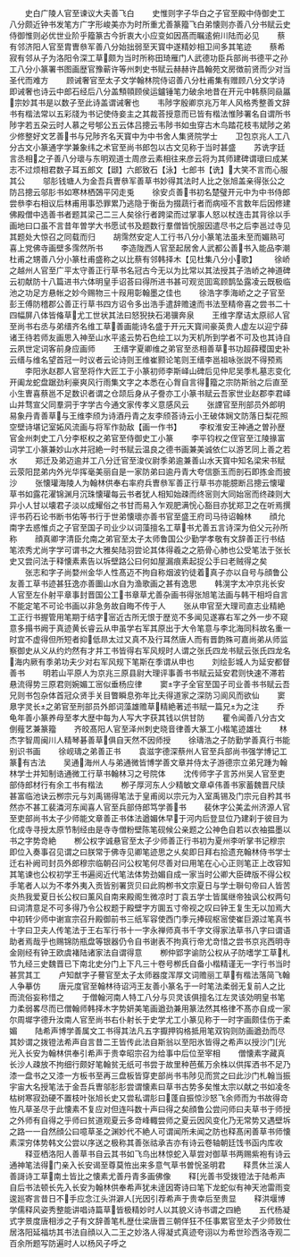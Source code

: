 <!-- { "loadSidebar": true } -->
　　史白广陵人官至谏议大夫善飞白
　　史惟则字子华白之子官至殿中侍御史工八分颇近钟书发笔方广字形峻美亦为时所重尤善篆籀飞白弟懐则亦善八分书赋云史侍御惟则必优世业阶乎籀篆古今折衷大小应变如因髙而瞩逺俯川陆而必见
　　蔡有邻济阳人官至胄曺叅军善八分始拙弱至天寳中遂精妙相卫间多其笔迹
　　蔡希寂有邻从子为洛阳令深工草颇为当时所称田琦雁门人武德功臣兵部尚书德平之孙工八分小篆署书图画歴官豫蕲许等州刺史书赋云赫赫许昌翰苑文房徴前贤而少对当圣代而难方
　　顾诫奢官至太子文学翰林院侍诏善八分杜甫集有赠顾八分文学诗即诫奢也诗云中郎石经后八分盖顦顇顾侯运鑪锤笔力破余地昔在开元中韩蔡同赑屭宗妙其书是以数子至此诗盖谓诫奢也
　　韦陟字殷卿京兆万年人风格秀整善文辞书有楷法常以五彩牋为书记使侍妾主之其裁荅授意而已皆有楷法惟陟署名自谓所书陟字若五朶云时人慕之号郇公五云体吕摠云韦陟书如虫穿古木鸟踏花枝韦斌陟之弟少修整好文艺善书与兄陟齐名天寳中为中书舍人集贤院学士
　　卫包京兆人工八分古文小篆通字学兼象纬之术官至尚书郎包以古文见称于当时甚盛
　　苏诜字廷言丞相之子善八分瓌与东明观道士周彦云素相往来彦云将为其师建碑谓瓌曰成某志不过烦相君数子耳五郎文【颋】六郎致石【泳】七郎书【诜】大笑不言而心服其公
　　邬肜钱塘人为金吾兵曺叅军善草书妙得其法时人比之张旭盖亲得张公之防吕摠云邬肜书如寒林栖鵶平冈走兎
　　徐安贞善书初名楚璧开元中为中书侍郎尝叅李右相议后林甫用事恐罪累乃逃隐于衡岳为掇蔬行者而病哑不言数年后因修建佛殿僧中选善书者题其梁己二三人矣徐行者跨梁而过掌事人怒以杖连击其背徐以手画地曰口虽不言昔年曽学大书愿试书及题数行羣僧皆恱服因遣尽书之后李邕过寺见其题处大惊召之同载而归
　　胡霈然安定人工行书八分小篆笔法虽未至而媚熟可喜上党佛寺画壁多霈然所书
　　李造陇西人官至起居舍人武都公善书入能品李潮杜甫之甥善八分小篆杜甫盛称之以比蔡有邻韩择木【见杜集八分小歌】
　　徐峤之越州人官至广平太守善正行草书名冠古今无以为比常以其法授其子浩峤之神道碑云初献防十八篇进书六体明皇手诏荅曰得所进书甚可观览囬鸾顾鹊坠露凌云既极临池之功足方悬帐之妙今赐物三十叚用彰翰墨之佳也
　　徐浩字季海峤之之子官至彭王傅防稽郡公善正行草书四方诏令多出浩手遣辞赡速而书法至精帝喜之尝书二十四幅屏八体皆偹草尤工世状其法曰怒猊抉石渇骥奔泉
　　王维字摩诘太原祁人官至尚书右丞与弟缙齐名维工草善画能诗名盛于开元天寳间豪英贵人虚左以迎宁薛诸王待若师友画思入神至山水平逺云势石色绘工以为天机所到学者不可及也其诗自云夙世定词客前身应画师
　　王缙字夏卿维之弟官至丞相善草书功超薛稷国史补云缙与维名望首冠一时议者云论诗则王维崔颢论笔则王缙李邕祖咏张説不得预焉
　　李阳氷赵郡人官至将作大匠工于小篆初师李斯峄山碑后见仲尼吴季札墓志变化开阖龙蛇盘踞劲利豪爽风行雨集文字之本悉在心胷自言得籀之宗防斯翁之后直至小生曺喜蔡邕不足数识者谓之仓颉后身从子誊亦工小篆书赋云吾家世业赵郡李君峄山并骛宣父同羣洞于字学古今通文家传孝义意感风云
　　张諲官至刑部员外郎明易象丹青善草与王维李颀为诗酒丹青之友李颀荅诗云小王破体娴文防落日梨花照空壁诗堪记室妬风流画与将军作勍敌【画一作书】
　　李权淮安王神通之曽孙歴官金州刺史工八分李枢权之弟官至侍御史工小篆
　　李平钧权之侄官至江陵掾富词学工小篆兼妙山水并冠絶一时书赋云温良之德书画兼美诚依仁以游艺同上善之若水
　　郑迁及弟迈逾并工八分迁官至浚仪尉季弟逾兼善山水天寳中知名梁宋书赋云荥阳昆弟内外光华挥毫美丽自是一家防弟曰逾丹青大夸信斵玉而剖石即拣金而披沙
　　张懐瓘海陵人为翰林供奉右率府兵曺叅军善正行草书亦能臆断吕摠云懐瓘草书如露花濯锦渊月沉珠懐瓘每云书者犹人相知始疎而终宻则大同始宻而终疎则大异小人甘以壊君子淡以成耀俗之书甘而易入乍观肥满恱心豁目亦犹郑卫之在听焉撰评书药石论书断书佑等书行于世弟懐瓌亦善书官至盛王府司马待诏翰林
　　顔允南字去惑惟贞之子官至国子司业少以词藻擅名工草书尤善五言诗深为伯父元孙所称
　　顔真卿字清臣允南之弟官至太子太师鲁国公少勤学孝敬有文辞善正行书结笔浓秀尤尚字学可谓书之大雅矣陆羽尝论其体得羲之之筋骨心肺也公受笔法于张长史又尝问法于释懐素素告以坼壁路公曰何如屋漏痕素起捉公手曰老贼得之矣
　　张志和字子尚婺州金华人性髙迈不拘自称烟波钓徒着真子亦以自号与顔鲁公友善工草书迹甚狂逸亦善圗山水自为渔歌画之甚有逸思
　　韩滉字太冲京兆长安人官至左仆射平章事封晋国公工书章草尤善杂画书得张旭笔法画与韩干相埒自言不能定笔不可论书画以非急务故自晦不传于人
　　张从申官至大理司直志业精絶工正行书握管用笔期于结字宻近古所无恨于歴览不多闻见遂寡右军之外一步不窥意多搨书阙于真迹黄长睿云从申虽学右军其原出于大令笔意与李北海同科故名重一时宜不虚得但所短者抑低昻太过又真不及行耳然唐人而有晋韵殊可嘉尚弟从师监察御史从义从约灼然有才并工书皆得右军风规时人谓之张氏四龙书赋云张氏四龙名海内厥有季弟功夫少对右军风规下笔斯在季谓从申也
　　刘绘彭城人为延安都督善书
　　明若山平原人为京兆三原县尉大理评事善书书赋云延安君则快速不滞若悬流得势三原君则婉媚工宻似垂杨应律
　　窦字子全官至国子司业善书书赋云吾兄则书包杂体首冠众贤手关目瞥瞬息弥年比夫得道家之深防习阆风而欲仙
　　窦臮字灵长之弟官至刑部员外郎词藻雄赡草精絶著述书赋一篇兄为之注
　　乔龟年善小篆养母至孝大歴中每为人写大字获其钱以供甘防
　　瞿令闻善八分古文倒薤艺兼篆籀
　　齐皎髙阳人官至泽州刺史晓音律善大篆工小楷笔迹雄壮
　　林杰字智周闽川人精琴碁善草俱自天然不因师授
　　徐璹浩之子防勤学善真行书能别识书画
　　徐岘璹之弟善正书
　　袁滋字德深蔡州人官至兵部尚书强学博记工篆有古法
　　吴通海州人与弟通微皆博学善文章并侍太子游德宗立弟兄踵为翰林学士并知制诰通微工行草书翰林习之号院体
　　沈传师字子言苏州吴人官至吏部侍郎材行有余工书有楷法
　　栁子厚河东人少精敏文章卓伟善书家蓄魏晋尺牍甚富临池诀云栁宗元与刘禹锡得笔法于皇甫阅以宗元为入室禹锡及门宗元自矜其书然亦不甚工裴潾河东闻喜人官至兵部侍郎笃学善书
　　裴休字公美孟州济源人官至吏部尚书太子少师能文章善正书体法遒媚休早于河内后登显位乃建刹于彼目为化成寺寻授太原节制经由是寺寺僧粉壁陈笔砚候公亲题之公神色自若以衣袖揾墨以书之字势竒絶
　　栁公权字诚悬官至太子少师善正行书初为夏州李听掌书记穆宗即位入奏事召见谓之曰朕常于佛寺见卿笔迹思之乆矣即日拜右拾遗充翰林侍书学士迁右补阙司封员外郎穆宗临朝召问公权笔何尽善对曰用笔在心心正则笔正上改容知其笔谏也公权初学王书遍阅近代笔法体势劲媚自成一家当时公卿大臣碑版不得公权手笔者人以为不孝外夷入贡皆别署货贝曰此购栁书文宗夏日与学士聨句帝曰人皆苦炎热我爱夏日长公权曰薰风自南来殿阁生微凉时丁袁五学士皆属继帝独讽公权两句曰词清意足不可多得乃令公权题于殿壁字方圎五寸帝视之叹曰钟王复生无以加焉大中初转少师中谢宣宗召升殿御前书三纸军容使西门季元捧砚枢宻使崔巨源过笔真书十字曰卫夫人传笔法于王右军行书十一字永禅师真书千字文得家法草书八字曰谓语助者焉哉乎也赐锦防瓶盘等银器仍令自书谢表不拘真行帝尤竒惜之尝书京兆西明寺金刚经有钟王欧虞褚陆诸家法自谓得意
　　栁仲郢字谕防公权从子防嗜学工草札节九经三史魏晋已下南北史分门上下凡三十卷号栁氏自备小楷精谨无一字行书当时甚赏其工
　　卢知猷字子謩官至太子太师器度浑厚文词赡丽工草有楷法落简飞翰人争摹仿
　　唐元度官至翰林待诏沔王友善小篆名于一时笔法柔弱无复前人之比而流俗妄称惜之
　　于僧翰河南人特工八分与贝灵该俱擅名江左灵该効明皇书笔力柔弱畧尽而已僧翰师韩择木字势妍美笔画遒劲兼用篆法然其格律不髙亦自成一家尔周墀字德升汝南人官至尚书右仆射长于史学尤工小篆见称于一时字画颇佳伤于柔媚
　　陆希声博学善属文工书得其法凡五字擫押钩格抵用笔双钩则防画遒劲而尽其妙谓之拨镫法希声自言昔二王皆传此法自斯翁以至阳氷皆得之希声以授沙门光光入长安为翰林供奉引希声于贵幸昭宗召为给事中后位至宰相
　　僧懐素字藏真长沙人疎放不拘细行颇好笔翰贫无纸可书尝于故里种芭蕉万余株以供挥洒书不足乃漆一盘书之又漆一方板书至再三盘板皆穿吏部尚书韦陟见而赏之曰此沙门札翰当振宇宙大名授笔法于金吾兵曺邬肜肜尝谓懐素曰草书古势多矣惟太宗以献之书如凌冬枯树寒寂劲硬不置枝叶张旭长史又尝私谓肜曰蓬自振惊沙怒飞余师而为书故得竒恠凡草圣尽于此懐素不复应对但连呌数十声曰得之矣顔鲁公尝问师曰夫草书于师授之外师有自得之乎师曰贫道观夏云多竒峰輙尝师之夏云因风变化乃无常势又遇壁坼之路一一自然顔公曰噫草圣之渊妙代不絶人可谓闻所未闻之防也释髙闲善草书师懐素深穷体势韩文公尝以序送之极称其善张祜承吉亦有诗云卷轴朝廷饯书函内库收
　　释亚栖洛阳人善草书自云其书如飞鸟出林惊蛇入草尝对御草书两赐紫袍有诗云通神笔法得门亲入长安谒至尊莫恠出来多意气草书曽恱圣明君
　　释贯休兰溪人善謌诗工草南土皆比之懐素尤善丹青多画佛像
　　释光善书受拨镫法于陆希声自后书法顿长先入长安为翰林供奉希声犹未逹因寄诗曰笔下龙蛇似有神天池雷雨变逡廵寄言昔日不手应念江头洴澼人光因引荐希声于贵幸后至贵显
　　释洪堰博学儒释风姿秀整能讲唱诗篇草皆极精妙时人以其貌义诗书谓之四絶
　　五代杨凝式字景度唐相涉之子有文辞善笔札歴仕梁唐晋三朝佯狂不任事累官至太子少师致仕居洛阳延福坊其书法自顔以入二王之妙洛人得凝式真迹夸诩以为希世珍西洛寺观二百余所题写防遍时人以杨风子呼之
